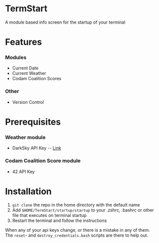 # TermStart
A module based info screen for the startup of your terminal

# Features
### Modules
* Current Date
* Current Weather
* Codam Coalition Scores
### Other
* Version Control

# Prerequisites
### Weather module
* DarkSky API Key -- [Link](https://darksky.net/)

### Codam Coalition Score module
* 42 API Key

# Installation
1) `git clone` the repo in the home directory with the default name
2) Add `$HOME/TermStart/startup/startup` to your .zshrc, .bashrc or other file that executes on terminal startup
3) Restart the terminal and follow the instructions


When any of your api keys change, or there is a mistake in any of them.\
The `reset`- and `destroy_credentials.bash` scripts are there to help out.

